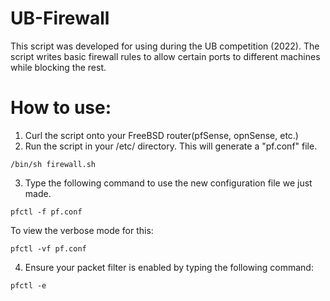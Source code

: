 # UB-Firewall

This script was developed for using during the UB competition (2022). The script writes basic firewall rules to allow certain ports to different machines while blocking the rest.

# How to use:
1. Curl the script onto your FreeBSD router(pfSense, opnSense, etc.)
2. Run the script in your /etc/ directory. This will generate a "pf.conf" file.
```
/bin/sh firewall.sh
```
3. Type the following command to use the new configuration file we just made.
```
pfctl -f pf.conf
```
To view the verbose mode for this:
```
pfctl -vf pf.conf
```
4. Ensure your packet filter is enabled by typing the following command:
```
pfctl -e
```